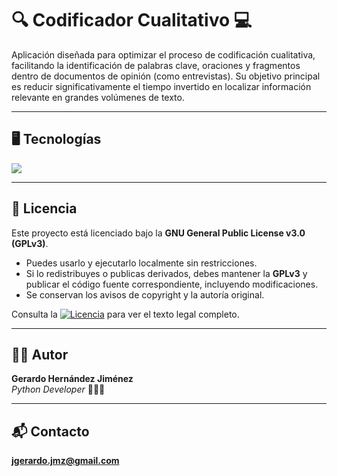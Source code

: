# 🔍 Codificador Cualitativo 💻 

Aplicación diseñada para optimizar el proceso de codificación cualitativa, facilitando la identificación de palabras clave, oraciones y fragmentos dentro de documentos de opinión (como entrevistas). Su objetivo principal es reducir significativamente el tiempo invertido en localizar información relevante en grandes volúmenes de texto.

---

## 🖥️ Tecnologías

[![](https://skillicons.dev/icons?i=py,vscode,git,github)](https://skillicons.dev)

---

## 📜 Licencia

Este proyecto está licenciado bajo la **GNU General Public License v3.0 (GPLv3)**.
- Puedes usarlo y ejecutarlo localmente sin restricciones.
- Si lo redistribuyes o publicas derivados, debes mantener la **GPLv3** y publicar el código fuente correspondiente, incluyendo modificaciones.
- Se conservan los avisos de copyright y la autoría original.
  
Consulta la [![Licencia](https://img.shields.io/badge/Licencia-GPLv3-blue.svg)](https://www.gnu.org/licenses/gpl-3.0.html) para ver el texto legal completo.

---

## 👨‍💻 Autor

**Gerardo Hernández Jiménez**  
*Python Developer* 🧑‍💻🐍

---

## 📬 Contacto
**jgerardo.jmz@gmail.com**
